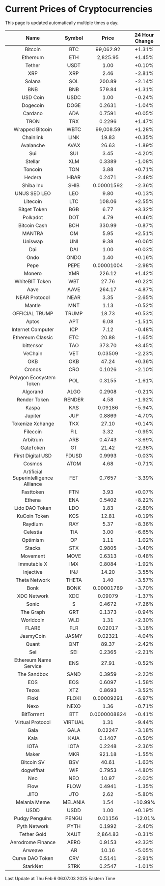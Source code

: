# Current Prices of Cryptocurrencies
This page is updated automatically multiple times a day.

| Name | Symbol | Price | 24 Hour Change |
| :---: |:---:| :---: | :---: |
| Bitcoin | BTC | 99,062.92 | +1.31% |
| Ethereum | ETH | 2,825.95 | +1.45% |
| Tether | USDT | 1.00 | +0.10% |
| XRP | XRP | 2.46 | -2.81% |
| Solana | SOL | 200.89 | -2.14% |
| BNB | BNB | 579.84 | +1.31% |
| USD Coin | USDC | 1.00 | -0.24% |
| Dogecoin | DOGE | 0.2631 | -1.04% |
| Cardano | ADA | 0.7591 | +0.05% |
| TRON | TRX | 0.2296 | +1.47% |
| Wrapped Bitcoin | WBTC | 99,008.59 | +1.28% |
| Chainlink | LINK | 19.83 | +0.35% |
| Avalanche | AVAX | 26.63 | -1.89% |
| Sui | SUI | 3.45 | -4.20% |
| Stellar | XLM | 0.3389 | -1.08% |
| Toncoin | TON | 3.88 | +0.71% |
| Hedera | HBAR | 0.2471 | -2.48% |
| Shiba Inu | SHIB | 0.00001592 | -2.36% |
| UNUS SED LEO | LEO | 9.80 | +0.13% |
| Litecoin | LTC | 108.06 | +2.55% |
| Bitget Token | BGB | 6.77 | +3.32% |
| Polkadot | DOT | 4.79 | +0.46% |
| Bitcoin Cash | BCH | 330.99 | -0.87% |
| MANTRA | OM | 5.95 | +2.51% |
| Uniswap | UNI | 9.38 | +0.06% |
| Dai | DAI | 1.00 | +0.03% |
| Ondo | ONDO | 1.40 | +0.16% |
| Pepe | PEPE | 0.00001004 | -2.98% |
| Monero | XMR | 226.12 | +1.42% |
| WhiteBIT Token | WBT | 27.76 | +0.22% |
| Aave | AAVE | 264.17 | -4.87% |
| NEAR Protocol | NEAR | 3.35 | -2.65% |
| Mantle | MNT | 1.13 | -0.52% |
| OFFICIAL TRUMP | TRUMP | 18.73 | +0.53% |
| Aptos | APT | 6.08 | -1.51% |
| Internet Computer | ICP | 7.12 | -0.48% |
| Ethereum Classic | ETC | 20.88 | -1.65% |
| bittensor | TAO | 373.70 | +3.45% |
| VeChain | VET | 0.03509 | -2.23% |
| OKB | OKB | 47.24 | +0.36% |
| Cronos | CRO | 0.1026 | -2.10% |
| Polygon Ecosystem Token | POL | 0.3155 | -1.61% |
| Algorand | ALGO | 0.2908 | -0.21% |
| Render Token | RENDER | 4.58 | -1.92% |
| Kaspa | KAS | 0.09186 | -5.94% |
| Jupiter | JUP | 0.8869 | -4.70% |
| Tokenize Xchange | TKX | 27.10 | +0.14% |
| Filecoin | FIL | 3.32 | -0.95% |
| Arbitrum | ARB | 0.4743 | -3.69% |
| GateToken | GT | 21.42 | +2.36% |
| First Digital USD | FDUSD | 0.9993 | -0.03% |
| Cosmos | ATOM | 4.68 | -0.71% |
| Artificial Superintelligence Alliance | FET | 0.7657 | -3.39% |
| Fasttoken | FTN | 3.93 | +0.07% |
| Ethena | ENA | 0.5402 | -8.22% |
| Lido DAO Token | LDO | 1.83 | +2.80% |
| KuCoin Token | KCS | 12.81 | +0.19% |
| Raydium | RAY | 5.37 | -8.36% |
| Celestia | TIA | 3.00 | -6.65% |
| Optimism | OP | 1.11 | -1.02% |
| Stacks | STX | 0.9805 | -3.40% |
| Movement | MOVE | 0.6313 | -0.48% |
| Immutable X | IMX | 0.8084 | -1.92% |
| Injective | INJ | 14.20 | -3.55% |
| Theta Network | THETA | 1.40 | -3.57% |
| Bonk | BONK | 0.00001789 | -3.70% |
| XDC Network | XDC | 0.09079 | -1.37% |
| Sonic | S | 0.4672 | +7.26% |
| The Graph | GRT | 0.1373 | -0.94% |
| Worldcoin | WLD | 1.31 | -2.30% |
| FLARE | FLR | 0.02017 | -3.18% |
| JasmyCoin | JASMY | 0.02321 | -4.04% |
| Quant | QNT | 89.37 | -2.42% |
| Sei | SEI | 0.2365 | -2.21% |
| Ethereum Name Service | ENS | 27.91 | -0.52% |
| The Sandbox | SAND | 0.3959 | -2.23% |
| EOS | EOS | 0.6097 | -1.58% |
| Tezos | XTZ | 0.8693 | -3.52% |
| Floki | FLOKI | 0.00009291 | -6.97% |
| Nexo | NEXO | 1.36 | -0.71% |
| BitTorrent | BTT | 0.0000008824 | -0.41% |
| Virtual Protocol | VIRTUAL | 1.31 | -9.44% |
| Gala | GALA | 0.02247 | -3.18% |
| Kaia | KAIA | 0.1407 | -0.50% |
| IOTA | IOTA | 0.2248 | -2.36% |
| Maker | MKR | 921.18 | -1.55% |
| Bitcoin SV | BSV | 40.61 | -1.63% |
| dogwifhat | WIF | 0.7953 | -4.80% |
| Neo | NEO | 10.97 | -2.03% |
| Flow | FLOW | 0.4941 | -1.35% |
| JITO | JTO | 2.62 | -5.80% |
| Melania Meme | MELANIA | 1.54 | -10.99% |
| USDD | USDD | 1.00 | +0.19% |
| Pudgy Penguins | PENGU | 0.01156 | -12.01% |
| Pyth Network | PYTH | 0.1992 | -2.40% |
| Tether Gold | XAUT | 2,864.83 | -0.31% |
| Aerodrome Finance | AERO | 0.9153 | +2.33% |
| Arweave | AR | 10.16 | -5.05% |
| Curve DAO Token | CRV | 0.5141 | -2.91% |
| StarkNet | STRK | 0.2547 | -1.01% |

Last Update at Thu Feb  6 06:07:03 2025 Eastern Time